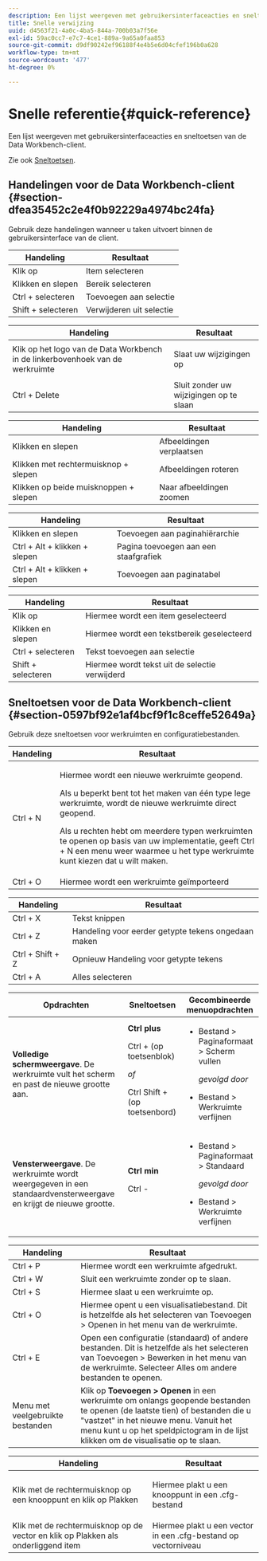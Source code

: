 ```yaml
---
description: Een lijst weergeven met gebruikersinterfaceacties en sneltoetsen van de Data Workbench-client.
title: Snelle verwijzing
uuid: d4563f21-4a0c-4ba5-844a-700b03a7f56e
exl-id: 59ac0cc7-e7c7-4ce1-889a-9a65a0faa853
source-git-commit: d9df90242ef96188f4e4b5e6d04cfef196b0a628
workflow-type: tm+mt
source-wordcount: '477'
ht-degree: 0%

---
```


# Snelle referentie{#quick-reference}

Een lijst weergeven met gebruikersinterfaceacties en sneltoetsen van de Data Workbench-client.

Zie ook [Sneltoetsen](../../../home/c-get-started/c-vis/c-qk-ref.md#section-0597bf92e1af4bcf9f1c8ceffe52649a).

## Handelingen voor de Data Workbench-client {#section-dfea35452c2e4f0b92229a4974bc24fa}

Gebruik deze handelingen wanneer u taken uitvoert binnen de gebruikersinterface van de client.

| Handeling | Resultaat |
|---|---|
| Klik op | Item selecteren |
| Klikken en slepen | Bereik selecteren |
| Ctrl + selecteren | Toevoegen aan selectie |
| Shift + selecteren | Verwijderen uit selectie |

<table id="table_468868B713E94F08BFF8F5C468F5100B"> 
 <thead> 
  <tr> 
   <th colname="col1" class="entry"> Handeling </th> 
   <th colname="col2" class="entry"> Resultaat </th> 
  </tr> 
 </thead>
 <tbody> 
  <tr> 
   <td colname="col1"> Klik op het logo van de Data Workbench in de linkerbovenhoek van de werkruimte </td> 
   <td colname="col2"> <p>Slaat uw wijzigingen op </p> </td> 
  </tr> 
  <tr> 
   <td colname="col1"> Ctrl + Delete </td> 
   <td colname="col2"> Sluit zonder uw wijzigingen op te slaan </td> 
  </tr> 
 </tbody> 
</table>

| Handeling | Resultaat |
|---|---|
| Klikken en slepen | Afbeeldingen verplaatsen |
| Klikken met rechtermuisknop + slepen | Afbeeldingen roteren |
| Klikken op beide muisknoppen + slepen | Naar afbeeldingen zoomen |

| Handeling | Resultaat |
|---|---|
| Klikken en slepen | Toevoegen aan paginahiërarchie |
| Ctrl + Alt + klikken + slepen | Pagina toevoegen aan een staafgrafiek |
| Ctrl + Alt + klikken + slepen | Toevoegen aan paginatabel |

| Handeling | Resultaat |
|---|---|
| Klik op | Hiermee wordt een item geselecteerd |
| Klikken en slepen | Hiermee wordt een tekstbereik geselecteerd |
| Ctrl + selecteren | Tekst toevoegen aan selectie |
| Shift + selecteren | Hiermee wordt tekst uit de selectie verwijderd |

## Sneltoetsen voor de Data Workbench-client {#section-0597bf92e1af4bcf9f1c8ceffe52649a}

Gebruik deze sneltoetsen voor werkruimten en configuratiebestanden.

<table id="table_169AD5F75C92449FACEAC64660B4B50D"> 
 <thead> 
  <tr> 
   <th colname="col1" class="entry"> Handeling </th> 
   <th colname="col2" class="entry"> Resultaat </th> 
  </tr>
 </thead>
 <tbody> 
  <tr> 
   <td colname="col1"> Ctrl + N </td> 
   <td colname="col2"> <p>Hiermee wordt een nieuwe werkruimte geopend. </p> <p>Als u beperkt bent tot het maken van één type lege werkruimte, wordt de nieuwe werkruimte direct geopend. </p> <p>Als u rechten hebt om meerdere typen werkruimten te openen op basis van uw implementatie, geeft Ctrl + N een menu weer waarmee u het type werkruimte kunt kiezen dat u wilt maken. </p> </td> 
  </tr> 
  <tr> 
   <td colname="col1"> Ctrl + O </td> 
   <td colname="col2"> Hiermee wordt een werkruimte geïmporteerd </td> 
  </tr> 
 </tbody> 
</table>

| Handeling | Resultaat |
|---|---|
| Ctrl + X | Tekst knippen |
| Ctrl + Z | Handeling voor eerder getypte tekens ongedaan maken |
| Ctrl + Shift + Z | Opnieuw Handeling voor getypte tekens |
| Ctrl + A | Alles selecteren |

<table id="table_A01C514C99F043338D183A6839E03DEA"> 
 <thead> 
  <tr> 
   <th colname="col1" class="entry"> Opdrachten </th> 
   <th colname="col2" class="entry"> Sneltoetsen </th> 
   <th colname="col3" class="entry"> Gecombineerde menuopdrachten </th> 
  </tr>
 </thead>
 <tbody> 
  <tr> 
   <td colname="col1"><b>Volledige schermweergave</b>. De werkruimte vult het scherm en past de nieuwe grootte aan. </td> 
   <td colname="col2"><b>Ctrl plus</b> <p>Ctrl + (op toetsenblok) </p> <p><i>of</i> </p> <p>Ctrl Shift + (op toetsenbord) </p> </td> 
   <td colname="col3"> 
    <ul id="ul_C7C731B894D946D9916F50806F015857"> 
     <li id="li_452B4C119B1A40038A408CFFC53653A9">Bestand &gt; Paginaformaat &gt; Scherm vullen <p><i>gevolgd door</i> </p> </li> 
     <li id="li_DE9B8B31B9F24A6AA68A1D0DB886B501">Bestand &gt; Werkruimte verfijnen </li> 
    </ul> </td> 
  </tr> 
  <tr> 
   <td colname="col1"><b>Vensterweergave</b>. De werkruimte wordt weergegeven in een standaardvensterweergave en krijgt de nieuwe grootte. </td> 
   <td colname="col2"><b>Ctrl min</b> <p>Ctrl - </p> </td> 
   <td colname="col3"> 
    <ul id="ul_3474B9EFD69343C09BC84E485D896C28"> 
     <li id="li_820BAED76FF24A5785E6D89C5C692DD5">Bestand &gt; Paginaformaat &gt; Standaard <p><i>gevolgd door</i> </p> </li> 
     <li id="li_337789F282CE4C2C990C67B115782454">Bestand &gt; Werkruimte verfijnen </li> 
    </ul> </td> 
  </tr> 
 </tbody> 
</table>

| Handeling | Resultaat |
|---|---|
| Ctrl + P | Hiermee wordt een werkruimte afgedrukt. |
| Ctrl + W | Sluit een werkruimte zonder op te slaan. |
| Ctrl + S | Hiermee slaat u een werkruimte op. |
| Ctrl + O | Hiermee opent u een visualisatiebestand. Dit is hetzelfde als het selecteren van Toevoegen > Openen in het menu van de werkruimte. |
| Ctrl + E | Open een configuratie (standaard) of andere bestanden. Dit is hetzelfde als het selecteren van Toevoegen > Bewerken in het menu van de werkruimte. Selecteer Alles om andere bestanden te openen. |
| Menu met veelgebruikte bestanden | Klik op **Toevoegen > Openen** in een werkruimte om onlangs geopende bestanden te openen (de laatste tien) of bestanden die u &quot;vastzet&quot; in het nieuwe menu. Vanuit het menu kunt u op het speldpictogram in de lijst klikken om de visualisatie op te slaan. |

<table id="table_99414A5999F94A2EAB2BBBA27EE487F5"> 
 <thead> 
  <tr> 
   <th colname="col1" class="entry"> Handeling </th> 
   <th colname="col2" class="entry"> Resultaat </th> 
  </tr>
 </thead>
 <tbody> 
  <tr> 
   <td colname="col1"> <p>Klik met de rechtermuisknop op een knooppunt en klik op <span class="uicontrol"> Plakken</span> </p> </td> 
   <td colname="col2"> <p>Hiermee plakt u een knooppunt in een <span class="filepath"> .cfg</span>-bestand </p> </td> 
  </tr> 
  <tr> 
   <td colname="col1">Klik met de rechtermuisknop op de vector en klik op <span class="uicontrol"> Plakken als onderliggend item</span> </td> 
   <td colname="col2">Hiermee plakt u een vector in een <span class="filepath"> .cfg</span>-bestand op vectorniveau </td> 
  </tr> 
 </tbody> 
</table>
